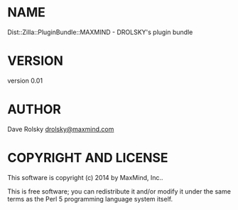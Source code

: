 # NAME

Dist::Zilla::PluginBundle::MAXMIND - DROLSKY's plugin bundle

# VERSION

version 0.01

# AUTHOR

Dave Rolsky <drolsky@maxmind.com>

# COPYRIGHT AND LICENSE

This software is copyright (c) 2014 by MaxMind, Inc..

This is free software; you can redistribute it and/or modify it under
the same terms as the Perl 5 programming language system itself.

